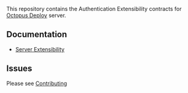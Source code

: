 This repository contains the Authentication Extensibility contracts for [Octopus Deploy][1] server.

## Documentation
- [Server Extensibility][2]

## Issues
Please see [Contributing](CONTRIBUTING.md)

[1]: https://octopus.com
[2]: http://g.octopushq.com/ServerExtensions
